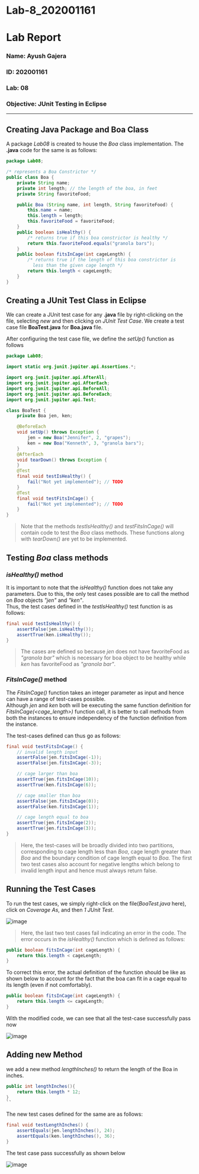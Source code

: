 # Lab-8_202001161

# Lab Report

### Name: Ayush Gajera
### ID: 202001161 
### Lab: 08 
### Objective: JUnit Testing in Eclipse

---

## Creating Java Package and Boa Class

A package _Lab08_ is created to house the _Boa_ class implementation. The **.java** code for the same is as follows:

```java
package Lab08;

/* represents a Boa Constrictor */
public class Boa {
	private String name;
	private int length; // the length of the boa, in feet
	private String favoriteFood;

	public Boa (String name, int length, String favoriteFood) {
		this.name = name;
		this.length = length;
		this.favoriteFood = favoriteFood;
	}
	public boolean isHealthy() {
		/* returns true if this boa constrictor is healthy */
		return this.favoriteFood.equals("granola bars");
	}
	public boolean fitsInCage(int cageLength) {
		/* returns true if the length of this boa constrictor is
	 	  less than the given cage length */
		return this.length < cageLength;
	}
}
```

## Creating a JUnit Test Class in Eclipse

We can create a JUnit test case for any **.java** file by right-clicking on the file, selecting _new_ and then clicking on _JUnit Test Case_. We create a test case file **BoaTest.java** for **Boa.java** file.

After configuring the test case file, we define the _setUp()_ function as follows

```java
package Lab08;

import static org.junit.jupiter.api.Assertions.*;

import org.junit.jupiter.api.AfterAll;
import org.junit.jupiter.api.AfterEach;
import org.junit.jupiter.api.BeforeAll;
import org.junit.jupiter.api.BeforeEach;
import org.junit.jupiter.api.Test;

class BoaTest {
	private Boa jen, ken;

	@BeforeEach
	void setUp() throws Exception {
		jen = new Boa("Jennifer", 2, "grapes");
		ken = new Boa("Kenneth", 3, "granola bars");
	}
	@AfterEach
	void tearDown() throws Exception {
	}
	@Test
	final void testIsHealthy() {
		fail("Not yet implemented"); // TODO
	}
	@Test
	final void testFitsInCage() {
		fail("Not yet implemented"); // TODO
	}
}
```

> Note that the methods _testIsHealthy()_ and _testFitsInCage()_ will contain code to test the _Boa_ class methods. These functions along with _tearDown()_ are yet to be implemented.

## Testing _Boa_ class methods

### _isHealthy()_ method

It is important to note that the _isHealthy()_ function does not take any parameters. Due to this, the only test cases possible are to call the method on _Boa_ objects _"jen"_ and _"ken"_.  
Thus, the test cases defined in the _testIsHealthy()_ test function is as follows:

```java
final void testIsHealthy() {
    assertFalse(jen.isHealthy());
    assertTrue(ken.isHealthy());
}
```

> The cases are defined so because _jen_ does not have favoriteFood as _"granola bar"_ which is necessary for boa object to be healthy while _ken_ has favoriteFood as _"granola bar"_.

### _FitsInCage()_ method

The _FitsInCage()_ function takes an integer parameter as input and hence can have a range of test-cases possible.  
Although _jen_ and _ken_ both will be executing the same function definition for _FitsInCage(<cage_length>)_ function call, it is better to call methods from both the instances to ensure independency of the function definition from the instance.

The test-cases defined can thus go as follows:

```java
final void testFitsInCage() {
    // invalid length input
    assertFalse(jen.fitsInCage(-1));
    assertFalse(jen.fitsInCage(-3));

    // cage larger than boa
    assertTrue(jen.fitsInCage(10));
    assertTrue(ken.fitsInCage(6));

    // cage smaller than boa
    assertFalse(jen.fitsInCage(0));
    assertFalse(ken.fitsInCage(1));

    // cage length equal to boa
    assertTrue(jen.fitsInCage(2));
    assertTrue(jen.fitsInCage(3));
}
```

> Here, the test-cases will be broadly divided into two partitions, corresponding to cage length less than _Boa_, cage length greater than _Boa_ and the boundary condition of cage length equal to _Boa_.
> The first two test cases also account for negative lengths which belong to invalid length input and hence must always return false.

## Running the Test Cases

To run the test cases, we simply right-click on the file(_BoaTest.java_ here), click on _Coverage As_, and then _1 JUnit Test_.

![image](https://user-images.githubusercontent.com/123557378/233040908-c781624e-c3ed-4503-adea-7be1aa2272ea.png)

> Here, the last two test cases fail indicating an error in the code. The error occurs in the _isHealthy()_ function which is defined as follows:

```java
public boolean fitsInCage(int cageLength) {
    return this.length < cageLength;
}
```

To correct this error, the actual definition of the function should be like as shown below to account for the fact that the boa can fit in a cage equal to its length (even if not comfortably).

```java
public boolean fitsInCage(int cageLength) {
    return this.length <= cageLength;
}
```

With the modified code, we can see that all the test-case successfully pass now

![image](https://user-images.githubusercontent.com/123557378/233041915-e4c42123-32f8-4f2e-a7a1-af1651daf218.png)

## Adding new Method

we add a new method _lengthInches()_ to return the length of the Boa in inches.

```java
public int lengthInches(){
    return this.length * 12;
}
``
```

The new test cases defined for the same are as follows:

```java
final void testLengthInches() {
    assertEquals(jen.lengthInches(), 24);
    assertEquals(ken.lengthInches(), 36);
}
```
The test case pass successfully as shown below

![image](https://user-images.githubusercontent.com/123557378/233043302-50ee4e3f-c753-4dd8-9e0b-73fb6c51ae58.png)
